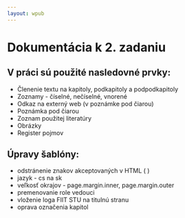 ```yaml
---
layout: wpub
---
```


# Dokumentácia k 2. zadaniu

## V práci sú použité nasledovné prvky:

+ Členenie textu na kapitoly, podkapitoly a podpodkapitoly
+ Zoznamy - číselné, nečíselné, vnorené
+ Odkaz na externý web (v poznámke pod čiarou)
+ Poznámka pod čiarou
+ Zoznam použitej literatúry
+ Obrázky
+ Register pojmov

## Úpravy šablóny:

+ odstránenie znakov akceptovaných v HTML (&nbsp;)
+ jazyk - cs na sk
+ veľkosť okrajov - page.margin.inner, page.margin.outer
+ premenovanie role vedouci
+ vloženie loga FIIT STU na titulnú stranu
+ oprava označenia kapitol
